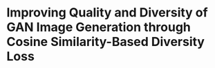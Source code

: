 # Improving Quality and Diversity of GAN Image Generation through Cosine Similarity-Based Diversity Loss 
